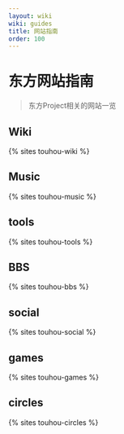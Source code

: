 ```yaml
---
layout: wiki
wiki: guides
title: 网站指南
order: 100
---
```


# 东方网站指南

> 东方Project相关的网站一览

## Wiki

{% sites touhou-wiki %}

## Music

{% sites touhou-music %}

## tools

{% sites touhou-tools %}

## BBS

{% sites touhou-bbs %}

## social

{% sites touhou-social %}

## games

{% sites touhou-games %}

## circles

{% sites touhou-circles %}